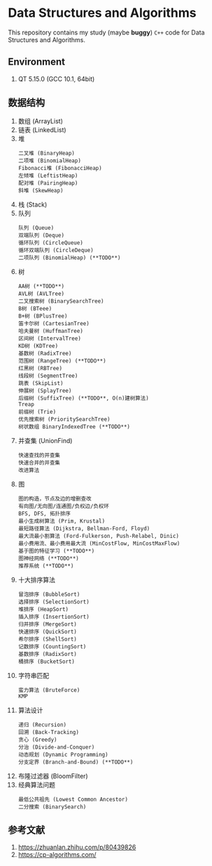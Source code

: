 # Data Structures and Algorithms

This repository contains my study (maybe **buggy**) `C++` code for Data Structures and Algorithms.

## Environment

1. QT 5.15.0 (GCC 10.1, 64bit)

## 数据结构

1. 数组 (ArrayList)
2. 链表 (LinkedList)
3. 堆
    ```
    二叉堆 (BinaryHeap)
    二项堆 (BinomialHeap)
    Fibonacci堆 (FibonacciHeap)
    左倾堆 (LeftistHeap)
    配对堆 (PairingHeap)
    斜堆 (SkewHeap)
    ```
4. 栈 (Stack)
5. 队列
    ```
    队列 (Queue)
    双端队列 (Deque)
    循环队列 (CircleQueue)
    循环双端队列 (CircleDeque)
    二项队列 (BinomialHeap) (**TODO**)
    ```
6. 树
    ```
    AA树 (**TODO**)
    AVL树 (AVLTree)
    二叉搜索树 (BinarySearchTree)
    B树 (BTeee)
    B+树 (BPlusTree)
    笛卡尔树 (CartesianTree)
    哈夫曼树 (HuffmanTree)
    区间树 (IntervalTree)
    KD树 (KDTree)
    基数树 (RadixTree)
    范围树 (RangeTree) (**TODO**)
    红黑树 (RBTree)
    线段树 (SegmentTree)
    跳表 (SkipList)
    伸展树 (SplayTree)
    后缀树 (SuffixTree) (**TODO**, O(n)建树算法)
    Treap
    前缀树 (Trie)
    优先搜索树 (PrioritySearchTree)
    树状数组 BinaryIndexedTree (**TODO**)
    ```
7. 并查集 (UnionFind)
    ```
    快速查找的并查集
    快速合并的并查集
    改进算法
    ```
8. 图
    ```
    图的构造，节点及边的增删查改
    有向图/无向图/连通图/负权边/负权环
    BFS, DFS, 拓扑排序
    最小生成树算法 (Prim, Krustal)
    最短路径算法 (Dijkstra, Bellman-Ford, Floyd)
    最大流最小割算法 (Ford-Fulkerson, Push-Relabel, Dinic)
    最小费用流、最小费用最大流 (MinCostFlow, MinCostMaxFlow)
    基于图的特征学习 (**TODO**)
    图神经网络 (**TODO**)
    推荐系统 (**TODO**)
    ```
9. 十大排序算法
    ```
    冒泡排序 (BubbleSort)
    选择排序 (SelectionSort)
    堆排序 (HeapSort)
    插入排序 (InsertionSort)
    归并排序 (MergeSort)
    快速排序 (QuickSort)
    希尔排序 (ShellSort)
    记数排序 (CountingSort)
    基数排序 (RadixSort)
    桶排序 (BucketSort)
    ```
10. 字符串匹配
    ```
    蛮力算法 (BruteForce)
    KMP
    ```
11. 算法设计
    ```
    递归 (Recursion)
    回溯 (Back-Tracking)
    贪心 (Greedy)
    分治 (Divide-and-Conquer)
    动态规划 (Dynamic Programming)
    分支定界 (Branch-and-Bound) (**TODO**)
    ```
12. 布隆过滤器 (BloomFilter)
13. 经典算法问题
    ```
    最低公共祖先 (Lowest Common Ancestor)
    二分搜索 (BinarySearch)
    ```

## 参考文献

1. https://zhuanlan.zhihu.com/p/80439826
2. https://cp-algorithms.com/
